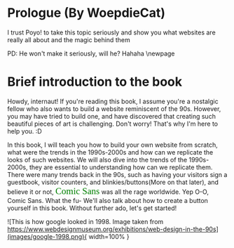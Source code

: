 # Prologue (By WoepdieCat)
I trust Poyo! to take this topic seriously and show you what websites are really all about and the magic behind them

PD: He won't make it seriously, will he? Hahaha
\newpage

# Brief introduction to the book

Howdy, internaut!
If you're reading this book, I assume you're a nostalgic fellow who also wants to build a website reminiscent of the 90s. However, you may have tried to build one, and have discovered that creating such beautiful pieces of art is challenging. Don't worry! That's why I'm here to help you. :D

In this book, I will teach you how to build your own website from scratch, what were the trends in the 1990s-2000s and how can we replicate the looks of such websites.
We will also dive into the trends of the 1990s-2000s, they are essential to understanding how can we replicate them.
There were many trends back in the 90s, such as having your visitors sign a guestbook, visitor counters, and blinkies/buttons(More on that later), and believe it or not, <span style="color: green; font-family: 'Comic Sans', cursive; font-size: 1.5em;">Comic Sans</span> was all the rage worldwide.
Yep O-O, Comic Sans. What the fu-
We'll also talk about how to create a button yourself in this book. 
Without further ado, let's get started!

![This is how google looked in 1998. Image taken from https://www.webdesignmuseum.org/exhibitions/web-design-in-the-90s](images/google-1998.png){ width=100% }
